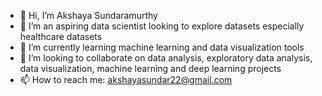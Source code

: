 - 👋 Hi, I’m Akshaya Sundaramurthy
- 👀 I’m an aspiring data scientist looking to explore datasets especially healthcare datasets
- 🌱 I’m currently learning machine learning and data visualization tools
- 💞️ I’m looking to collaborate on data analysis, exploratory data analysis, data visualization, machine learning and deep learning projects
- 📫 How to reach me: akshayasundar22@gmail.com

<!---
akshayasundar22/akshayasundar22 is a ✨ special ✨ repository because its `README.md` (this file) appears on your GitHub profile.
You can click the Preview link to take a look at your changes.
--->

